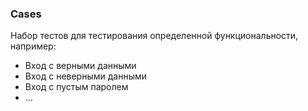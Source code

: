 ### Cases
Набор тестов для тестирования определенной функциональности, например:
- Вход с верными данными
- Вход с неверными данными
- Вход с пустым паролем
- ...
